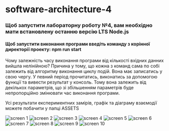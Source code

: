 # software-architecture-4

### Щоб запустити лабораторну роботу №4, вам необхідно мати встановлену останню версію LTS Node.js

#### Щоб запустити виконання програми введіть команду з корінної директорії проекту: npm run start

Чому залежність часу виконання програми від кількості вхідних данних вийшла нелінійною?
Причина у тому, що кожна з команд сама по собі залежить від алгоритму виконання циклу подій.
Вона має записатись у свою чергу. У певний період прочитатись, виконатись за допомогою функції та вивести результат у консоль.
Тому вона залежить від декількох параметрів, що зі збільшенням параметрів буде непропорційно змінювати час виконання програми.

Усі результати експериментних замірів, графік та діаграму взаємодії можете побачити у папці ASSETS

![screen 1](https://github.com/ddynikov/software-architecturergr/blob/lab4_task/assets/1.jpg)
![screen 2](https://github.com/ddynikov/software-architecturergr/blob/lab4_task/assets/2.jpg)
![screen 3](https://github.com/ddynikov/software-architecturergr/blob/lab4_task/assets/3.jpg)
![screen 4](https://github.com/ddynikov/software-architecturergr/blob/lab4_task/assets/4.jpg)
![screen 5](https://github.com/ddynikov/software-architecturergr/blob/lab4_task/assets/5.jpg)
![screen 6](https://github.com/ddynikov/software-architecturergr/blob/lab4_task/assets/6.jpg)
![screen 7](https://github.com/ddynikov/software-architecturergr/blob/lab4_task/assets/7.jpg)
![screen 8](https://github.com/ddynikov/software-architecturergr/blob/lab4_task/assets/8.jpg)
![screen 9](https://github.com/ddynikov/software-architecturergr/blob/lab4_task/assets/9.jpg)
![screen 10](https://github.com/ddynikov/software-architecturergr/blob/lab4_task/assets/10.jpg)
